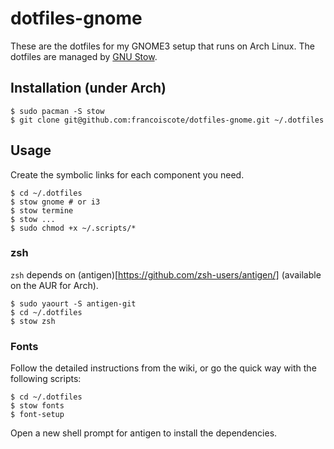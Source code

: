 # dotfiles-gnome
These are the dotfiles for my GNOME3 setup that runs on Arch Linux. The dotfiles
are managed by [GNU Stow](https://www.gnu.org/software/stow/).

## Installation (under Arch)
```
$ sudo pacman -S stow
$ git clone git@github.com:francoiscote/dotfiles-gnome.git ~/.dotfiles
```

## Usage
Create the symbolic links for each component you need.

```
$ cd ~/.dotfiles
$ stow gnome # or i3
$ stow termine
$ stow ...
$ sudo chmod +x ~/.scripts/*
```

### zsh
`zsh` depends on (antigen)[https://github.com/zsh-users/antigen/] (available on the AUR for Arch).
```
$ sudo yaourt -S antigen-git
$ cd ~/.dotfiles
$ stow zsh
```

### Fonts

Follow the detailed instructions from the wiki, or go the quick way with the following scripts:
```
$ cd ~/.dotfiles
$ stow fonts
$ font-setup
```

Open a new shell prompt for antigen to install the dependencies.
